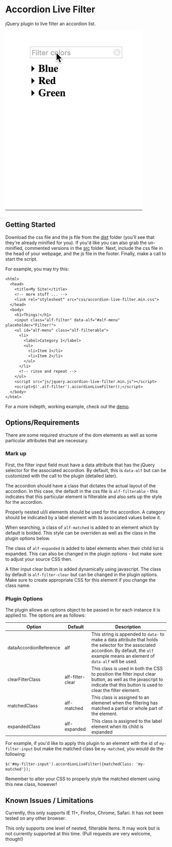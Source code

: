 # Accordion Live Filter

jQuery plugin to live filter an accordion list.

![Demo](demo.gif)


## Getting Started

Download the css file and the js file from the [dist](dist/) folder (you'll see that they're already minified for you).  If you'd like
you can also grab the un-minified, commented versions in the [src](src/) folder.  Next, include the css file in the head of your
webpage, and the js file in the footer.  Finally, make a call to start the script.

For example, you may try this:

    <html>
      <head>
        <title>My Site!</title>
        <!-- more stuff ... -->
        <link rel="stylesheet" src="css/accordion-live-filter.min.css">
      </head>
      <body>
        <h1>Things!</h1>
        <input class="alf-filter" data-alf="#alf-menu" placeholder="Filter!">
        <ul id="alf-menu" class="alf-filterable">
          <li>
            <label>Category 1</label>
            <ul>
              <li>Item 1</li>
              <li>Item 2</li>
            </ul>
          </li>
          <!-- rinse and repeat -->
        </ul>
        <script src="js/jquery.accordion-live-filter.min.js"></script>
        <script>$('.alf-filter').accordionLiveFilter();</script>
      </body>
    </html>
    
For a more indepth, working example, check out the [demo](demo/demo.html).

## Options/Requirements

There are some required structure of the dom elements as well as some particular attributes that are necessary.

### Mark up

First, the filter input field must have a data attribute that has the jQuery selector for the associated accordion.  By 
default, this is `data-alf` but can be customized with the call to the plugin (detailed later).

The accordion should have a class that dictates the actual layout of the accordion.  In this case, the default in the css
file is `alf-filterable` - this indicates that this particular element is filterable and also sets up the style for the 
accordion.

Properly nested ul/li elements should be used for the accordion.  A category should be indicated by a label element with its
associated values below it.

When searching, a class of `alf-matched` is added to an element which by default is bolded.  This style can be overriden
as well as the class in the plugin options below.

The class of `alf-expanded` is added to label elements when their child list is expanded.  This can also be changed in the
plugin options - but make sure to adjust your source CSS then.

A filter input clear button is added dynamically using javascript.  The class by default is `alf-filter-clear` but can be
changed in the plugin options.  Make sure to create appropriate CSS for this element if you change the class name.

### Plugin Options

The plugin allows an options object to be passed in for each instance it is applied to.  The options are as follows:

| Option | Default | Description |
|---|---|---|
| dataAccordionReference | alf  | This string is appended to `data-` to make a data attribute that holds the selector for the associated accordion.  By default, the `alf` example means an element of `data-alf` will be used. |
| clearFilterClass | alf-filter-clear | This class is used in both the CSS to position the filter input clear button, as well as the javascript to indicate that this button is used to clear the filter element. |
| matchedClass | alf-matched | This class is assigned to an elemenet when the filtering has matched a partial or whole part of the element. |
| expandedClass | alf-expanded | This class is assigned to the label element when its child is expanded |

For example, if you'd like to apply this plugin to an element with the id of `my-filter-input` but make the matched class be `my-matched`, you would do the following:

    $('#my-filter-input').accordionLiveFilter({matchedClass: 'my-matched'});
    
Remember to alter your CSS to properly style the matched element using this new class, however!

## Known Issues / Limitations

Currently, this only supports IE 11+, Firefox, Chrome, Safari. It has not been tested on any other browser.

This only supports one level of nested, filterable items.  It may work but is not currently supported at this time.  (Pull requests are very welcome, though!)

